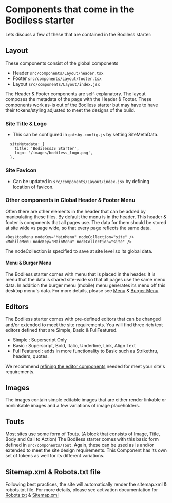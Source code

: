 # Components that come in the Bodiless starter

Lets discuss a few of these that are contained in the Bodiless starter:

## Layout
These components consist of the global components
* Header `src/components/Layout/header.tsx`
* Footer `src/components/Layout/footer.tsx`
* Layout `src/components/Layout/index.jsx`

The Header & Footer components are self-explanatory. The layout composes the metadata of the page with the Header & Footer.  These components work as-is out of the Bodiless starter but may have to have their tokens/styling adjusted to meet the designs of the build.

### Site Title & Logo
* This can be configured in `gatsby-config.js` by setting SiteMetaData.
```
  siteMetadata: {
    title: 'BodilessJS Starter',
    logo: '/images/bodiless_logo.png',
  },
```

### Site Favicon
* Can be updated in `src/components/Layout/index.jsx` by defining location of favicon.

### Other components in Global Header & Footer Menu

Often there are other elements in the header that can be added by manipulating these files.  By default the menu is in the header.
This header & footer is components that all pages use.  The data for them should be stored at site wide vs page wide, so that every page reflects the same data. 
```
<DesktopMenu nodeKey="MainMenu" nodeCollection="site" />
<MobileMenu nodeKey="MainMenu" nodeCollection="site" />
```
The nodeCollection is specified to save at site level so its global data.

#### Menu & Burger Menu
The Bodiless starter comes with menu that is placed in the header.  It is menu that the data is shared site-wide so that all pages use the same menu data.  In addition the burger menu (mobile) menu generates its menu off this desktop menu's data. 
For more details, please see [Menu](#/bodiless/Components/Organisms/MainMenu) & [Burger Menu](#/bodiless/Components/Organisms/BurgerMenu)

## Editors
The Bodiless starter comes with pre-defined editors that can be changed and/or extended to meet the site requirements. You will find three rich text editors defined that are Simple, Basic & FullFeatured.
* Simple : Superscript Only
* Basic : Superscript, Bold, Italic, Underline, Link, Align Text
* Full Featured : adds in more functionality to Basic such as Strikethru, headers, quotes.

We recommend [refining the editor components](Development/BuildingSites/RichTextEditors.md) needed for meet your site's requirements. 

## Images
The images contain simple editable images that are either render linkable or nonlinkable images and a few variations of image placeholders. 

## Touts
Most sites use some form of Touts. (A block that consists of Image, Title, Body and Call to Action) The Bodiless starter comes with this basic form defined in `src/components/Tout`. Again, these can be used as is and/or extended to meet the site design requirements.  This Component has its own set of tokens as well for its different variations. 

## Sitemap.xml & Robots.txt file
Following best practices, the site will automatically render the sitemap.xml & robots.txt file.
For more details, please see activation documentation for [Robots.txt](#/Components/Robots/RobotsTxt) & [Sitemap.xml](#/Components/Sitemap/SitemapXml)
